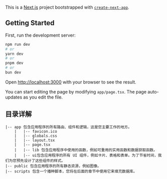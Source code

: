 This is a [Next.js](https://nextjs.org/) project bootstrapped with [`create-next-app`](https://github.com/vercel/next.js/tree/canary/packages/create-next-app).

## Getting Started

First, run the development server:

```bash
npm run dev
# or
yarn dev
# or
pnpm dev
# or
bun dev
```

Open [http://localhost:3000](http://localhost:3000) with your browser to see the result.

You can start editing the page by modifying `app/page.tsx`. The page auto-updates as you edit the file.

## 目录详解
```text
|-- app 包含应用程序的所有路由、组件和逻辑，这是您主要工作的地方。
    |   |-- favicon.ico
    |   |-- globals.css
    |   |-- layout.tsx
    |   |-- page.tsx
    |   |-- lib 包含应用程序中使用的函数，例如可重用的实用函数和数据获取函数。
    |   |-- ui包含应用程序的所有 UI 组件，例如卡片、表格和表单。为了节省时间，我们为您预先设计了这些组件的样式。
|-- public 包含应用程序的所有静态资源，例如图像。
|-- scripts 包含一个播种脚本，您将在后面的章节中使用它来填充数据库。
```
